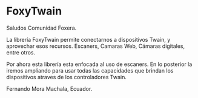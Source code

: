 # FoxyTwain

Saludos Comunidad Foxera.

La librería FoxyTwain permite conectarnos a dispositivos Twain, y aprovechar esos recursos. 
Escaners, Camaras Web, Cámaras digitales, entre otros.

Por ahora esta librería esta enfocada al uso de escaners. 
En lo posterior la iremos ampliando para usar todas las capacidades que brindan los dispositivos 
atraves de los controladores Twain. 

Fernando Mora
Machala, Ecuador.
